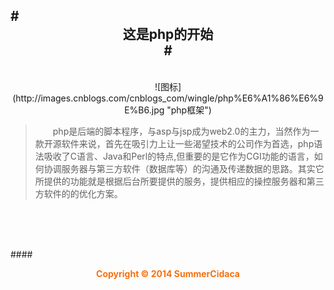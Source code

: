 #<center>这是php的开始<center>#
-----
<br/>

<center>![图标](http://images.cnblogs.com/cnblogs_com/wingle/php%E6%A1%86%E6%9E%B6.jpg "php框架")</center>

>&emsp;&emsp;php是后端的脚本程序，与asp与jsp成为web2.0的主力，当然作为一款开源软件来说，首先在吸引力上让一些渴望技术的公司作为首选，php语法吸收了C语言、Java和Perl的特点,但重要的是它作为CGI功能的语言，如何协调服务器与第三方软件（数据库等）的沟通及传递数据的思路。其实它所提供的功能就是根据后台所要提供的服务，提供相应的操控服务器和第三方软件的的优化方案。

<br/>
<br/>
<br/>

####<center>**<p style="color:#f6710d">Copyright &copy; 2014 SummerCidaca</p>**</center>